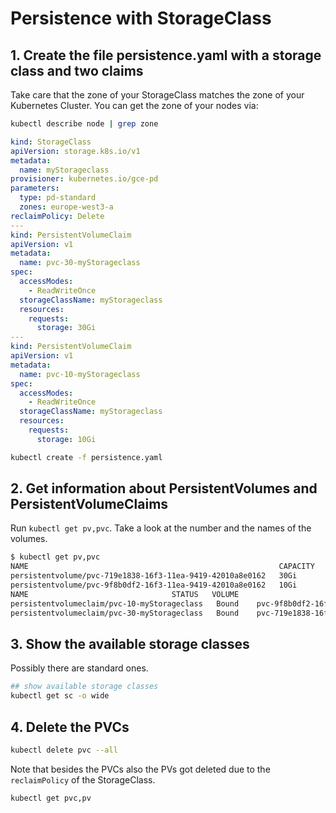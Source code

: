 # Persistence with StorageClass

## 1. Create the file persistence.yaml with a storage class and two claims

Take care that the zone of your StorageClass matches the zone of your Kubernetes Cluster. You can get the zone of your nodes via:
```bash
kubectl describe node | grep zone
```

```yaml
kind: StorageClass
apiVersion: storage.k8s.io/v1
metadata:
  name: myStorageclass
provisioner: kubernetes.io/gce-pd
parameters:
  type: pd-standard
  zones: europe-west3-a
reclaimPolicy: Delete
---
kind: PersistentVolumeClaim
apiVersion: v1
metadata:
  name: pvc-30-myStorageclass
spec:
  accessModes:
    - ReadWriteOnce
  storageClassName: myStorageclass
  resources:
    requests:
      storage: 30Gi
---
kind: PersistentVolumeClaim
apiVersion: v1
metadata:
  name: pvc-10-myStorageclass
spec:
  accessModes:
    - ReadWriteOnce
  storageClassName: myStorageclass
  resources:
    requests:
      storage: 10Gi
```

```bash
kubectl create -f persistence.yaml
```

## 2. Get information about PersistentVolumes and PersistentVolumeClaims

Run `kubectl get pv,pvc`. Take a look at the number and the names of the volumes.

```bash
$ kubectl get pv,pvc
NAME                                                        CAPACITY   ACCESS MODES   RECLAIM POLICY   STATUS   CLAIM                STORAGECLASS   REASON   AGE
persistentvolume/pvc-719e1838-16f3-11ea-9419-42010a8e0162   30Gi       RWO            Delete           Bound    default/pvc-30-myStorageclass   myStorageclass                    22m
persistentvolume/pvc-9f8b0df2-16f3-11ea-9419-42010a8e0162   10Gi       RWO            Delete           Bound    default/pvc-10-myStorageclass   myStorageclass                    20m
NAME                                STATUS   VOLUME                                     CAPACITY   ACCESS MODES   STORAGECLASS   AGE
persistentvolumeclaim/pvc-10-myStorageclass   Bound    pvc-9f8b0df2-16f3-11ea-9419-42010a8e0162   10Gi       RWO            myStorageclass           20m
persistentvolumeclaim/pvc-30-myStorageclass   Bound    pvc-719e1838-16f3-11ea-9419-42010a8e0162   30Gi       RWO            myStorageclass           22m
```

## 3. Show the available storage classes

Possibly there are standard ones.

```bash
## show available storage classes
kubectl get sc -o wide
```

## 4. Delete the PVCs

```bash
kubectl delete pvc --all
```

Note that besides the PVCs also the PVs got deleted due to the `reclaimPolicy` of the StorageClass.

```bash
kubectl get pvc,pv
```
